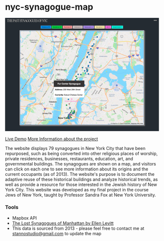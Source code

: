 # nyc-synagogue-map

![Demo Image](temples.png "website preview")

[Live Demo](https://nyc-lostsynagogues.netlify.app/)
[More Information about the project](https://stanno.us/jewsofnewyork)

The website displays 79 synagogues in New York City that have been repurposed, such as being converted into other religious places of worship, private residences, businesses, restaurants, education, art, and governmental buildings. The synagogues are shown on a map, and visitors can click on each one to see more information about its origins and the current occupants (as of 2013). The website's purpose is to document the adaptive reuse of these historical buildings and analyze historical trends, as well as provide a resource for those interested in the Jewish history of New York City. This website was developed as my final project in the course Jews of New York, taught by Professor Sandra Fox at New York University.

### Tools
* Mapbox API
* [The Lost Synagogues of Manhattan by Ellen Levitt](https://www.avotaynu.com/books/LostSynagoguesManhattan.html)
* This data is sourced from 2013 - please feel free to contact me at stannostudio@gmail.com to update the map
